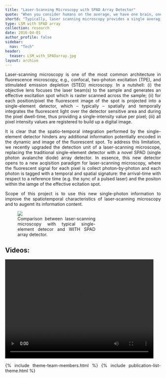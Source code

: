 ```yaml
---
title: "Laser-Scanning Microscopy with SPAD Array Detector"
quote: "When you consider humans on the average, we have one brain, one heart, two lungs, two kidneys,....one ovary, one testicle (Prof. Steven M. Block)."
shortd: "Typically, laser scanning microscopy provides a single averaging intensity value for each pixel/position of the sample, i.e., a value for each detection volumes. Claring this averaging/integrating process discards inportant information, such as the temporal dynamics of the detection volume signal, and the spatial image of detection volume. We have recently introdued a single-photon detector array able to register photon one at a time. In particular, the detector allow to tag photons temporally (with picoseconds preciosion) and spatially (with nanometres precision). The aims of this set of projects is to implement a series of new imaging and spectroscopy techniques wich take advantags of these new single-photon dataset." 
type: LSM with SPAD array
collection: research
date: 2016-04-01
author_profile: false
sidebar:
  nav: "Tech"
header:
  teaser: LSM_with_SPADarray.jpg
layout: archive
---
```


<div style="text-align: justify">
Laser-scanning microscopy is one of the most common architecture in fluorescence microscopy, e.g., confocal, two-photon excitation (TPE), and stimulated emission depletion (STED) microscopy. In a nutshell: (i) the objective lens focuses the laser beam(s) to the sample and generates an effective excitation spot which is raster scanned across the sample; (ii) for each position/pixel the fluorescent image of the spot is projected into a single-element detector, which – typically – spatially and temporally integrates the fluorescent light over the detector sensitive area and during the pixel dwell-time, thus providing a single-intensity value per pixel; (iii) all pixel intensity values are registered to build up a digital image.

It is clear that the spatio-temporal integration performed by the single-element detector hinders any additional information potentially encoded in the dynamic and image of the fluorescent spot. To address this limitation, we recently upgraded the detection unit of a laser-scanning microscope, replacing the traditional single-element detector with a novel SPAD (single photon avalanche diode) array detector. In essence, this new detector opens to a new acqisition paradigm for laser-scanning microscopy, where the fluorescent signal for each pixel is collect photon-by-photon and each photon is tagged with a temporal and spatial signature: the arrival-time with respect to a reference time (e.g. the sync of a pulsed laser) and the positon within the iamge of the effective ecitation spot.
  
Scope of this project is to use this new single-photon information to improve the spatiotemporal characteristics of laser-scanning microscopy and to augemt its information content.

<figure style="width: 50%" class="align-center">
<img src='/images/SinglePhotonsMicroscopy.jpg'>
<figcaption>Comparison between laser-scanning microscopy with typical single-element detecor and WITH SPAD array detector.</figcaption>
</figure>

<h2> Videos: </h2>
<video width="480" height="320" controls="controls" class="align-center">
<source src="/videos/VicidominiG_SIF_2020_max_compression.mp4" type="video/mp4">
</video>

{% include theme-team-members.html %}
{% include publication-list-theme.html %}
